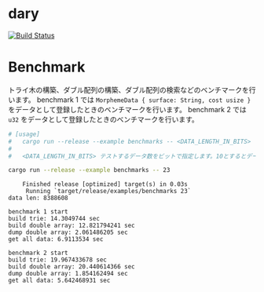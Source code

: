 # dary
[![Build Status](https://travis-ci.com/ng3rdstmadgke/dary.svg?branch=master)](https://travis-ci.com/ng3rdstmadgke/dary)

# Benchmark
トライ木の構築、ダブル配列の構築、ダブル配列の検索などのベンチマークを行います。
benchmark 1 では `MorphemeData { surface: String, cost usize }` をデータとして登録したときのベンチマークを行います。
benchmark 2 では `u32` をデータとして登録したときのベンチマークを行います。

```bash
# [usage]
#   cargo run --release --example benchmarks -- <DATA_LENGTH_IN_BITS>
# 
#   <DATA_LENGTH_IN_BITS> テストするデータ数をビットで指定します。10とするとデータ数は 1024 個です。

cargo run --release --example benchmarks -- 23
```
```
    Finished release [optimized] target(s) in 0.03s
     Running `target/release/examples/benchmarks 23`
data len: 8388608

benchmark 1 start
build trie: 14.3049744 sec
build double array: 12.821794241 sec
dump double array: 2.061486205 sec
get all data: 6.9113534 sec

benchmark 2 start
build trie: 19.967433678 sec
build double array: 20.440614366 sec
dump double array: 1.854162494 sec
get all data: 5.642468931 sec
```
